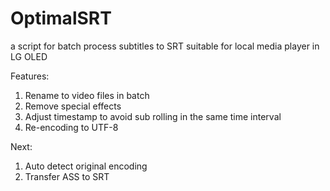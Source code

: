 # OptimalSRT
a script for batch process subtitles to SRT suitable for local media player in LG OLED



Features:

1. Rename to video files in batch
2. Remove special effects
3. Adjust timestamp to avoid sub rolling in the same time interval
4. Re-encoding to UTF-8


Next:

1. Auto detect original encoding
2. Transfer ASS to SRT
